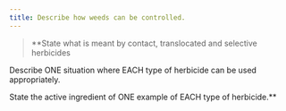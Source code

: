 ```yaml
---
title: Describe how weeds can be controlled.
---
```



> **State what is meant by contact, translocated and
selective herbicides
 
Describe ONE situation where EACH type of
herbicide can be used appropriately.
 
State the active ingredient of ONE example of
EACH type of herbicide.** 

